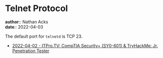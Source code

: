 # Telnet Protocol

**author**:: Nathan Acks  
**date**:: 2022-04-03

The default port for `telnetd` is TCP 23.

* [2022-04-02 - ITPro.TV: CompTIA Security+ (SY0-601) & TryHackMe: Jr. Penetration Tester](../log/2022-04-02-itprotv-comptia-security-plus-and-tryhackme-jr-penetration-tester.md)
